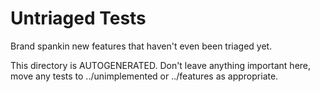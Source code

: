 # Untriaged Tests

Brand spankin new features that haven't even been triaged yet.

This directory is AUTOGENERATED. Don't leave anything important here, move any tests to ../unimplemented or ../features as appropriate.
